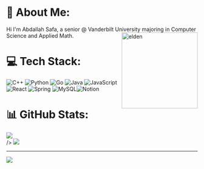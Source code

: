 # 💫 About Me:
Hi I'm Abdallah Safa, a senior @ Vanderbilt University majoring in Computer Science and Applied Math. 
<img align="right" alt = "elden" width = "200" src = "https://www.icegif.com/wp-content/uploads/2022/03/icegif-1072.gif">


# 💻 Tech Stack:
![C++](https://img.shields.io/badge/c++-%2300599C.svg?style=for-the-badge&logo=c%2B%2B&logoColor=white) ![Python](https://img.shields.io/badge/python-3670A0?style=for-the-badge&logo=python&logoColor=ffdd54) ![Go](https://img.shields.io/badge/go-%2300ADD8.svg?style=for-the-badge&logo=go&logoColor=white) ![Java](https://img.shields.io/badge/java-%23ED8B00.svg?style=for-the-badge&logo=openjdk&logoColor=white) ![JavaScript](https://img.shields.io/badge/javascript-%23323330.svg?style=for-the-badge&logo=javascript&logoColor=%23F7DF1E) ![React](https://img.shields.io/badge/react-%2320232a.svg?style=for-the-badge&logo=react&logoColor=%2361DAFB) ![Spring](https://img.shields.io/badge/spring-%236DB33F.svg?style=for-the-badge&logo=spring&logoColor=white) ![MySQL](https://img.shields.io/badge/mysql-4479A1.svg?style=for-the-badge&logo=mysql&logoColor=white)![Notion](https://img.shields.io/badge/Notion-%23000000.svg?style=for-the-badge&logo=notion&logoColor=white)

# 📊 GitHub Stats:
![](https://github-readme-stats.vercel.app/api?username=AbdallahSafa&theme=date_night&hide_border=false&include_all_commits=false&count_private=false)<br/>
/>
![](https://github-readme-stats.vercel.app/api/top-langs/?username=AbdallahSafa&theme=date_night&hide_border=false&include_all_commits=false&count_private=false&layout=compact)

---
[![](https://visitcount.itsvg.in/api?id=AbdallahSafa&icon=0&color=0)](https://visitcount.itsvg.in)

<!-- Proudly created with GPRM ( https://gprm.itsvg.in ) -->
